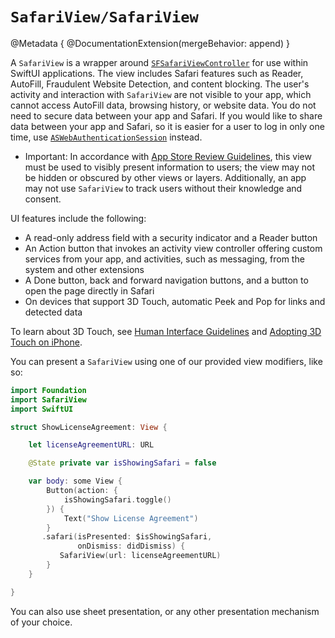 #  ``SafariView/SafariView``

@Metadata {
    @DocumentationExtension(mergeBehavior: append)
}

A `SafariView` is a wrapper around [`SFSafariViewController`](https://developer.apple.com/documentation/safariservices/sfsafariviewcontroller) for use within SwiftUI applications. The view includes Safari features such as Reader, AutoFill, Fraudulent Website Detection, and content blocking. The user's activity and interaction with `SafariView` are not visible to your app, which cannot access AutoFill data, browsing history, or website data. You do not need to secure data between your app and Safari. If you would like to share data between your app and Safari, so it is easier for a user to log in only one time, use [`ASWebAuthenticationSession`](https://developer.apple.com/documentation/authenticationservices/aswebauthenticationsession) instead.

- Important: In accordance with [App Store Review Guidelines](https://developer.apple.com/app-store/review/guidelines/), this view must be used to visibly present information to users; the view may not be hidden or obscured by other views or layers. Additionally, an app may not use `SafariView` to track users without their knowledge and consent.

UI features include the following:
- A read-only address field with a security indicator and a Reader button
- An Action button that invokes an activity view controller offering custom services from your app, and activities, such as messaging, from the system and other extensions
- A Done button, back and forward navigation buttons, and a button to open the page directly in Safari
- On devices that support 3D Touch, automatic Peek and Pop for links and detected data

To learn about 3D Touch, see [Human Interface Guidelines](https://developer.apple.com/design/human-interface-guidelines/) and [Adopting 3D Touch on iPhone](https://developer.apple.com/library/archive/documentation/UserExperience/Conceptual/Adopting3DTouchOniPhone/index.html#//apple_ref/doc/uid/TP40016543).

You can present a `SafariView` using one of our provided view modifiers, like so:

```swift
import Foundation
import SafariView
import SwiftUI

struct ShowLicenseAgreement: View {

    let licenseAgreementURL: URL

    @State private var isShowingSafari = false

    var body: some View {
        Button(action: {
            isShowingSafari.toggle()
        }) {
            Text("Show License Agreement")
        }
       .safari(isPresented: $isShowingSafari,
               onDismiss: didDismiss) {
           SafariView(url: licenseAgreementURL)
        }
    }

}
```

You can also use sheet presentation, or any other presentation mechanism of your choice.
